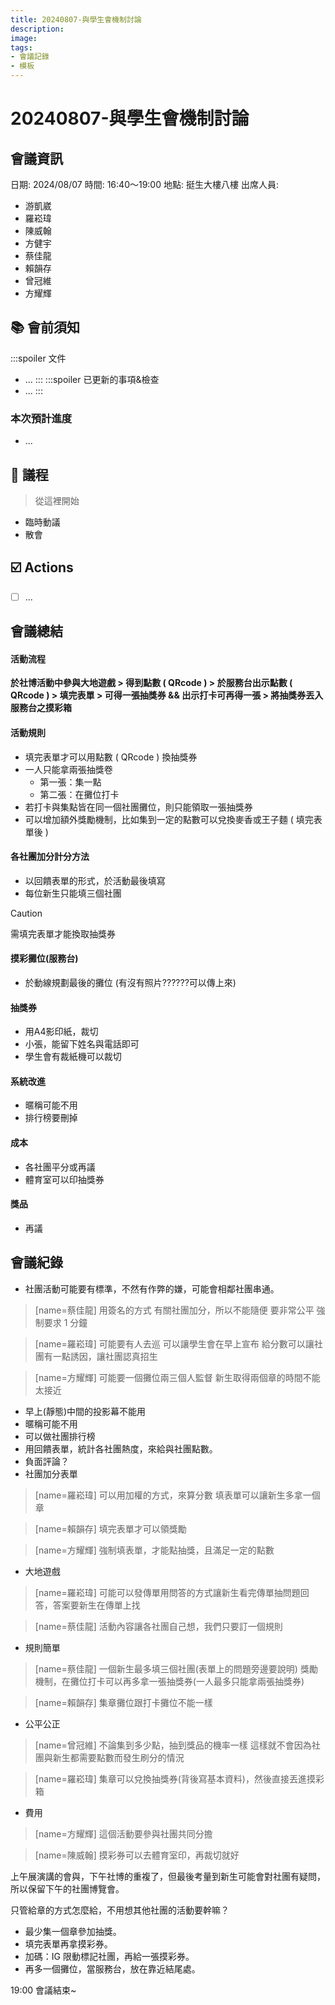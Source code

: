 ```yaml
---
title: 20240807-與學生會機制討論
description:
image:
tags:
- 會議記錄
- 模板
---
```

# 20240807-與學生會機制討論

## 會議資訊

日期: 2024/08/07
時間: 16:40～19:00
地點: 挺生大樓八樓
出席人員:

- 游凱崴
- 羅崧瑋
- 陳威翰
- 方健宇
- 蔡佳龍
- 賴韻存
- 曾冠維
- 方耀輝


## 📚 會前須知
:::spoiler 文件
- ...
:::
:::spoiler 已更新的事項&檢查
- ...
:::

### 本次預計進度

- ...

## 📣 議程

> 從這裡開始
- 臨時動議
- 散會

## ☑️ Actions

- [ ] ... 

## 會議總結

#### 活動流程

**於社博活動中參與大地遊戲 > 得到點數 ( QRcode ) > 於服務台出示點數 ( QRcode ) > 填完表單 > 可得一張抽獎券 && 出示打卡可再得一張 > 將抽獎券丟入服務台之摸彩箱**

#### 活動規則

- 填完表單才可以用點數 ( QRcode ) 換抽獎券
- 一人只能拿兩張抽獎卷
     - 第一張：集一點
     - 第二張：在攤位打卡
- 若打卡與集點皆在同一個社團攤位，則只能領取一張抽獎券
- 可以增加額外獎勵機制，比如集到一定的點數可以兌換麥香或王子麵 ( 填完表單後 )

#### 各社團加分計分方法

- 以回饋表單的形式，於活動最後填寫
- 每位新生只能填三個社團
>[!Caution]
需填完表單才能換取抽獎券

#### 摸彩攤位(服務台)

- 於動線規劃最後的攤位 (有沒有照片??????可以傳上來)

#### 抽獎券

- 用A4影印紙，裁切
- 小張，能留下姓名與電話即可
- 學生會有裁紙機可以裁切

#### 系統改進

- 暱稱可能不用
- 排行榜要刪掉

#### 成本

- 各社團平分或再議
- 體育室可以印抽獎券

#### 獎品

- 再議

## 會議紀錄

- 社團活動可能要有標準，不然有作弊的嫌，可能會相鄰社團串通。
> [name=蔡佳龍]
> 用簽名的方式
> 有關社團加分，所以不能隨便
> 要非常公平
> 強制要求 1 分鐘


> [name=羅崧瑋]
> 可能要有人去巡
> 可以讓學生會在早上宣布
> 給分數可以讓社團有一點誘因，讓社團認真招生


> [name=方耀輝]
> 可能要一個攤位兩三個人監督
> 新生取得兩個章的時間不能太接近



- 早上(靜態)中間的投影幕不能用
- 暱稱可能不用
- 可以做社團排行榜
- 用回饋表單，統計各社團熱度，來給與社團點數。
- 負面評論？
- 社團加分表單




> [name=羅崧瑋]
> 可以用加權的方式，來算分數
> 填表單可以讓新生多拿一個章

> [name=賴韻存]
> 填完表單才可以領獎勵

> [name=方耀輝]
> 強制填表單，才能點抽獎，且滿足一定的點數

- 大地遊戲
> [name=羅崧瑋]
> 可能可以發傳單用問答的方式讓新生看完傳單抽問題回答，答案要新生在傳單上找

> [name=蔡佳龍]
>活動內容讓各社團自己想，我們只要訂一個規則 
- 規則簡單

> [name=蔡佳龍]
> 一個新生最多填三個社團(表單上的問題旁邊要說明)
> 獎勵機制，在攤位打卡可以再多拿一張抽獎券(一人最多只能拿兩張抽獎券)

> [name=賴韻存]
> 集章攤位跟打卡攤位不能一樣

- 公平公正
> [name=曾冠維]
> 不論集到多少點，抽到獎品的機率一樣
> 這樣就不會因為社團與新生都需要點數而發生刷分的情況


> [name=羅崧瑋]
> 集章可以兌換抽獎券(背後寫基本資料)，然後直接丟進摸彩箱


- 費用
> [name=方耀輝]
> 這個活動要參與社團共同分擔

> [name=陳威翰]
> 摸彩券可以去體育室印，再裁切就好

上午展演講的會與，下午社博的重複了，但最後考量到新生可能會對社團有疑問，所以保留下午的社團博覽會。

只管給章的方式怎麼給，不用想其他社團的活動要幹嘛？

- 最少集一個章參加抽獎。
- 填完表單再拿摸彩券。
- 加碼：IG 限動標記社團，再給一張摸彩券。
- 再多一個攤位，當服務台，放在靠近結尾處。

19:00 會議結束~
